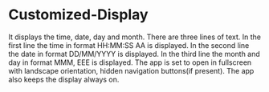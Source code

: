 # Customized-Display
It displays the time, date, day and month.
There are three lines of text.
In the first line the time in format HH:MM:SS AA is displayed.
In the second line the date in format DD/MM/YYYY is displayed.
In the third line the month and day in format MMM, EEE is displayed.
The app is set to open in fullscreen with landscape orientation, hidden navigation buttons(if present).
The app also keeps the display always on.
